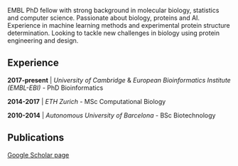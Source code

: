 EMBL PhD fellow with strong background in molecular biology, statistics and computer science. Passionate about biology, proteins and AI. Experience in machine learning methods and experimental protein structure determination. Looking to tackle new challenges in biology using protein engineering and design.

## Experience

**2017-present** | *University of Cambridge* & *European Bioinformatics Institute (EMBL-EBI)* - PhD Bioinformatics

**2014-2017** | *ETH Zurich* - MSc Computational Biology

**2010-2014** | *Autonomous University of Barcelona* - BSc Biotechnology

## Publications

[Google Scholar page](https://scholar.google.co.uk/citations?user=iOg-7nQAAAAJ&hl)

